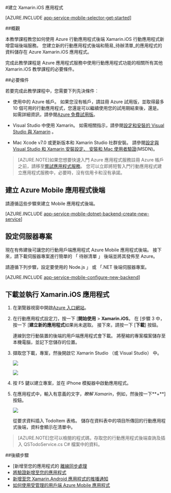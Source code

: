 <properties
    pageTitle="快速入門 Xamarin.iOS 應用程式的 Azure 應用程式服務行動應用程式 |Microsoft Azure"
    description="請遵循此教學課程，瞭解如何開始使用 Xamarin.iOS 開發使用行動應用程式。"
    services="app-service\mobile"
    documentationCenter="xamarin"
    authors="adrianhall"
    manager="dwrede"
    editor=""/>

<tags
    ms.service="app-service-mobile"
    ms.workload="na"
    ms.tgt_pltfrm="mobile-xamarin-ios"
    ms.devlang="dotnet"
    ms.topic="hero-article"
    ms.date="10/01/2016"
    ms.author="adrianha"/>


#<a name="create-a-xamarinios-app"></a>建立 Xamarin.iOS 應用程式

[AZURE.INCLUDE [app-service-mobile-selector-get-started](../../includes/app-service-mobile-selector-get-started.md)]

##<a name="overview"></a>概觀

本教學課程教您如何使用 Azure 行動應用程式後端 Xamarin.iOS 行動應用程式新增雲端後端服務。  您建立新的行動應用程式後端和簡易_待辦清單_的應用程式的資料儲存在 Azure Xamarin.iOS 應用程式。

完成此教學課程是 Azure 應用程式服務中使用行動應用程式功能的相關所有其他 Xamarin.iOS 教學課程的必要條件。

##<a name="prerequisites"></a>必要條件

若要完成此教學課程中，您需要下列先決條件︰

* 使用中的 Azure 帳戶。 如果您沒有帳戶，請註冊 Azure 試用版，並取得最多 10 個可用的行動應用程式，您還是可以繼續使用您的試用期結束後，還是。 如需詳細資訊，請參閱[Azure 免費試用版](https://azure.microsoft.com/pricing/free-trial/)。

* Visual Studio 中使用 Xamarin。 如需相關指示，請參閱[設定和安裝的 Visual Studio 與 Xamarin](https://msdn.microsoft.com/library/mt613162.aspx) 。

* Mac Xcode v7.0 或更新版本和 Xamarin Studio 社群安裝。 請參閱[設定與 Visual Studio 和 Xamarin 安裝](https://msdn.microsoft.com/library/mt613162.aspx)[設定、 安裝和 Mac 使用者驗證](https://msdn.microsoft.com/library/mt488770.aspx)(MSDN)。

>[AZURE.NOTE]如果您想要快速入門 Azure 應用程式服務註冊 Azure 帳戶之前，請移至[嘗試應用程式服務](https://tryappservice.azure.com/?appServiceName=mobile)。 您可以立即將短暫入門行動應用程式建立應用程式服務中，必要時，沒有信用卡和沒有承諾。

## <a name="create-an-azure-mobile-app-backend"></a>建立 Azure Mobile 應用程式後端

請遵循這些步驟來建立 Mobile 應用程式後端。

[AZURE.INCLUDE [app-service-mobile-dotnet-backend-create-new-service](../../includes/app-service-mobile-dotnet-backend-create-new-service.md)]

## <a name="configure-the-server-project"></a>設定伺服器專案

現在有佈建後可讓您的行動用戶端應用程式 Azure Mobile 應用程式後端。 接下來，請下載伺服器專案進行簡單的 「 待辦清單 」 後端並將其發佈至 Azure。

請遵循下列步驟，設定要使用的 Node.js 」 或 「.NET 後端伺服器專案。

[AZURE.INCLUDE [app-service-mobile-configure-new-backend](../../includes/app-service-mobile-configure-new-backend.md)]

## <a name="download-and-run-the-xamarinios-app"></a>下載並執行 Xamarin.iOS 應用程式

1. 在瀏覽器視窗中開啟[Azure 入口網站]。

2. 在行動應用程式設定刀，按一下 [**開始使用** > **Xamarin.iOS**。 在 [步驟 3 中，按一下 [**建立新的應用程式**如果尚未選取。  接下來，請按一下 [**下載**] 按鈕。

    連線到您行動裝置的後端的用戶端應用程式會下載。 將壓縮的專案檔案儲存至本機電腦，並記下您儲存的位置。

3. 擷取您下載，專案，然後開啟它 Xamarin Studio （或 Visual Studio） 中。

    ![][9]

    ![][8]

4. 按 F5 鍵以建立專案，並在 iPhone 模擬器中啟動應用程式。

5. 在應用程式中，輸入有意義的文字，_瞭解 Xamarin_，例如，然後按一下**+**] 按鈕。

    ![][10]

    從要求資料插入 TodoItem 表格。 儲存在資料表中的項目所傳回的行動應用程式後端，資料會顯示在清單中。

>[AZURE.NOTE]您可以檢閱的程式碼，存取您的行動應用程式後端查詢及插入 QSTodoService.cs C# 檔案中的資料。

##<a name="next-steps"></a>後續步驟

* [新增至您的應用程式的 [離線同步處理](app-service-mobile-xamarin-ios-get-started-offline-data.md)
* [將驗證新增至您的應用程式](app-service-mobile-xamarin-ios-get-started-users.md)
* [新增至您 Xamarin.Android 應用程式的推播通知](app-service-mobile-xamarin-ios-get-started-push.md)
* [如何使用受管理的用戶端 Azure Mobile 應用程式](app-service-mobile-dotnet-how-to-use-client-library.md)

<!-- Anchors. -->
[Getting started with mobile app backends]:#getting-started
[Create a new mobile app backend]:#create-new-service
[Next Steps]:#next-steps

<!-- Images. -->
[6]: ./media/app-service-mobile-xamarin-ios-get-started/xamarin-ios-quickstart.png
[8]: ./media/app-service-mobile-xamarin-ios-get-started/mobile-xamarin-project-ios-vs.png
[9]: ./media/app-service-mobile-xamarin-ios-get-started/mobile-xamarin-project-ios-xs.png
[10]: ./media/app-service-mobile-xamarin-ios-get-started/mobile-quickstart-startup-ios.png

<!-- URLs. -->
[Azure 入口網站]: https://portal.azure.com/
